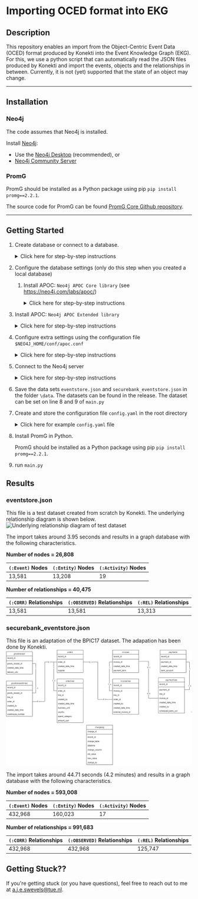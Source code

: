# Importing OCED format into EKG

## Description

This repository enables an import from the Object-Centric Event Data (OCED) format produced by Konekti into the Event Knowledge Graph (EKG).
For this, we use a python script that can automatically read the JSON files produced by Konekti and import the events, objects and the relationships in between.
Currently, it is not (yet) supported that the state of an object may change.


---------------------

## Installation
### Neo4j
The code assumes that Neo4j is installed.

Install [Neo4j](https://neo4j.com/download/):

- Use the [Neo4j Desktop](https://neo4j.com/download-center/#desktop)  (recommended), or
- [Neo4j Community Server](https://neo4j.com/download-center/#community)

### PromG
PromG should be installed as a Python package using pip
`pip install promg==2.2.1`.

The source code for PromG can be found [PromG Core Github repository](https://github.com/PromG-dev/promg-core).

---------------------

## Getting Started

1. Create database or connect to a database.
   <details> 
      <summary> Click here for step-by-step instructions  </summary>

    1. Select `+Add` (Top right corner)
    2. Choose Local DBMS or Remote Connection with :exclamation: version 5.9.
    3. Follow the prompted steps (the default password we assume is 12345678)

</details>

2. Configure the database settings (only do this step when you created a local database)
   1. Install APOC: `Neo4j APOC Core library` (see https://neo4j.com/labs/apoc/)
      <details>
         <summary>Click here for step-by-step instructions</summary>
      
      1. Select the database in Neo4j desktop 
      2. On the right, click on the `plugins` tab > Open the `APOC` section > Click the `install` button
      3. Wait until a green check mark shows up next to `APOC` - that means it's good to go!
      
    </details>


2. Install APOC: `Neo4j APOC Extended library`
   <details>
     <summary>Click here for step-by-step instructions</summary>
   
   1. Download the [appropriate release](https://github.com/neo4j-contrib/neo4j-apoc-procedures/releases) (same version numbers as your Neo4j version)
       1. Look for the release that matches the version number of your Neo4j Database.
       2. Download the file `apoc-[your neo4j version]-extended.jar`
    2. Locate the `plugins` folder of your database:  
       Select the Neo4j Server in Neo4j Desktop > Click the three dots > Select `Open Folder` > Select `Plugins`
    4. Put `apoc-[your neo4j version]-extended.jar` into the `plugins` folder of your database
    5. Restart the server (database)
      
   </details>


3. Configure extra settings using the configuration file `$NEO4J_HOME/conf/apoc.conf`
   <details>
     <summary>Click here for step-by-step instructions</summary>
      
   1. Locate the `conf` folder of your database  
      Select the Neo4j Server in Neo4j Desktop > Click the three dots > Select `Open Folder` > Select `Conf`
   2. Create the file `apoc.conf`
   3. Add the following line to `apoc.conf`: `apoc.import.file.enabled=true`.
   
   </details>
    

4. Connect to the Neo4j server
   <details>
    <summary>Click here for step-by-step instructions</summary>
   
     1. Select the database in Neo4j desktop 
     2. Click the `Connect` button
     3. Wait until a textbox `• active` is shown - that means it's good to go!
   </details>
    

5. Save the data sets `eventstore.json` and `securebank_eventstore.json` in the folder `\data`. The datasets can be found in the release.
The dataset can be set on line 8 and 9 of `main.py`
   

6. Create and store the configuration file `config.yaml` in the root directory
       <details>
       <summary> Click here for example `config.yaml` file </summary>
      Create a `config.yaml` file and store in the root directory.
      The file should be formatted as follows:

      ```yaml
           # Database Credentials and Information
       db_name: "neo4j"
       uri: "bolt://localhost:7687"
       user: "neo4j"
       password: "12345678"
    
       # Dataset information
       dataset_name: "KonektiEventStream"
       semantic_header_path: ""
       dataset_description_path: ""
       use_sample: false
    
       # Import settings
       verbose: false
       batch_size: 25000
       use_preprocessed_files: false
      ```
   
   >    **_NOTES_** 
   >    1) Set the URI in `config.yaml` to the URI of your server. Default value is `bolt://localhost:7687`.
   >    2) Set the password in `config.yaml` to the password of your server. Default value is `12345678`.



7. Install PromG in Python. 
   
   PromG should be installed as a Python package using pip `pip install promg==2.2.1`.


8. run `main.py`

## Results
### eventstore.json
This file is a test dataset created from scratch by Konekti. The underlying relationship diagram is shown below.
![Underlying relationship diagram of test dataset](https://github.com/PromG-dev/promg-konekti/images/Test_Dataset_Structure.png)

The import takes around 3.95 seconds and results in a graph database with the following characteristics.

**Number of nodes = 26,808**

   | `(:Event)` Nodes | `(:Entity)` Nodes | `(:Activity)` Nodes | 
   |------------------|-------------------|---------------------|
   | 13,581           | 13,208            | 19                  |

**Number of relationships = 40,475** 

| `(:CORR)` Relationships | `(:OBSERVED)` Relationships | `(:REL)` Relationships |
|-------------------------|-----------------------------|------------------------|
| 13,581                  | 13,581                      | 13,313                 |

### securebank_eventstore.json
This file is an adaptation of the BPIC17 dataset. The adapation has been done by Konekti.
![Underlying relationship diagram of test dataset](https://github.com/PromG-dev/promg-konekti/blob/main/images/Test_Dataset_Structure.png)

The import takes around 44.71 seconds (4.2 minutes) and results in a graph database with the following characteristics.

**Number of nodes = 593,008**

   | `(:Event)` Nodes | `(:Entity)` Nodes | `(:Activity)` Nodes | 
   |------------------|-------------------|---------------------|
   | 432,968          | 160,023           | 17                  |

**Number of relationships = 991,683** 

| `(:CORR)` Relationships | `(:OBSERVED)` Relationships | `(:REL)` Relationships |
|-------------------------|-----------------------------|------------------------|
| 432,968                 | 432,968                     | 125,747                |



## Getting Stuck??
If you're getting stuck (or you have questions), feel free to reach out to me at a.j.e.swevels@tue.nl.
